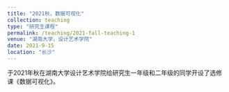 ```yaml
---
title: "2021秋，数据可视化"
collection: teaching
type: "研究生课程"
permalink: /teaching/2021-fall-teaching-1
venue: "湖南大学，设计艺术学院"
date: 2021-9-15
location: "长沙"
---
```


于2021年秋在湖南大学设计艺术学院给研究生一年级和二年级的同学开设了选修课《数据可视化》。

